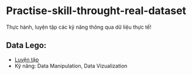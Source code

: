 # Practise-skill-throught-real-dataset
 Thực hành, luyện tập các kỹ năng thông qua dữ liệu thực tế!

## Data Lego:
- [Luyện tập](https://github.com/thien1892/Practise-skill-throught-real-dataset/blob/main/lego.ipynb)
- Kỹ năng: Data Manipulation, Data Vizualization